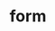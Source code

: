 ---
category: 4-letters
denotation: null
name: form
reference_link: https://www.etymonline.com/word/form
root_language: null
root_name: null
title: form
type: free
word_sums:
- respelling: form
  sum: 'Form + '
---